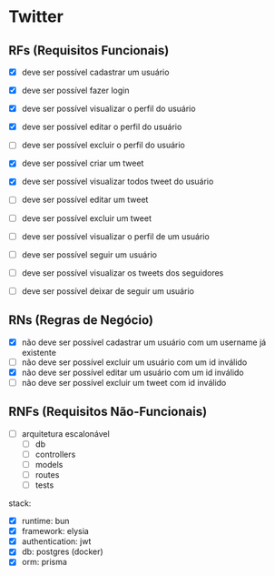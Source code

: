 # Twitter

## RFs (Requisitos Funcionais)

- [x] deve ser possível cadastrar um usuário
- [x] deve ser possível fazer login
- [x] deve ser possível visualizar o perfil do usuário
- [x] deve ser possível editar o perfil do usuário
- [ ] deve ser possível excluir o perfil do usuário

- [x] deve ser possível criar um tweet
- [x] deve ser possível visualizar todos tweet do usuário
- [ ] deve ser possível editar um tweet
- [ ] deve ser possível excluir um tweet

- [ ] deve ser possível visualizar o perfil de um usuário
- [ ] deve ser possível seguir um usuário
- [ ] deve ser possível visualizar os tweets dos seguidores
- [ ] deve ser possível deixar de seguir um usuário

## RNs (Regras de Negócio)

- [x] não deve ser possível cadastrar um usuário com um username já existente
- [ ] não deve ser possível excluir um usuário com um id inválido
- [x] não deve ser possível editar um usuário com um id inválido
- [ ] não deve ser possível excluir um tweet com id inválido

## RNFs (Requisitos Não-Funcionais)

- [ ] arquitetura escalonável
  - [ ] db
  - [ ] controllers
  - [ ] models
  - [ ] routes
  - [ ] tests

stack:
- [x] runtime: bun
- [x] framework: elysia
- [x] authentication: jwt
- [x] db: postgres (docker)
- [x] orm: prisma
